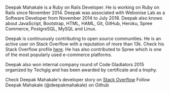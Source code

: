 Deepak Mahakale is a Ruby on Rails Developer. He is working on Ruby on Rails since November 2014. Deepak was associated with Webonise Lab as a Software Developer from November 2014 to July 2018. Deepak also knows about JavaScript, Bootstrap, HTML, HAML, Git, GitHub, Heroku, Spree Commerce, PostgreSQL, MySQL and Linux.
  
Deepak is continuously contributing to open source communities. He is an active user on Stack Overflow with a reputation of more than 13k. Check his Stack Overflow profile [here](https://stackoverflow.com/users/4758119/deepak-mahakale). He has also contributed to Spree which is one of the most popularly used e-commerce platforms.

Deepak also won internal company round of Code Gladiators 2015 organized by Techgig and has been awarded by certificate and a trophy.

Check Deepak Mahakale's developer story on [Stack Overflow](http://stackoverflow.com/story/deepakmahakale)
Follow Deepak Mahakale (@deepakmahakale) on Github
